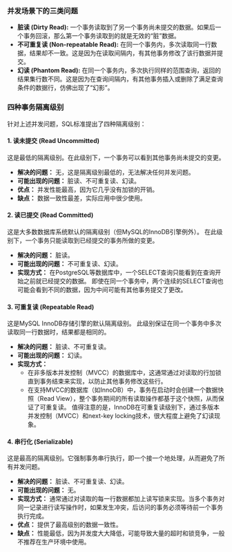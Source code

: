 
### 并发场景下的三类问题

*   **脏读 (Dirty Read):** 一个事务读取到了另一个事务尚未提交的数据。如果后一个事务回滚，那么第一个事务读取到的就是无效的“脏”数据。
*   **不可重复读 (Non-repeatable Read):** 在同一个事务内，多次读取同一行数据，结果却不一致。这是因为在读取间隔内，有其他事务修改了该行数据并提交。
*   **幻读 (Phantom Read):** 在同一个事务内，多次执行同样的范围查询，返回的结果集行数不同。这是因为在查询间隔内，有其他事务插入或删除了满足查询条件的数据行，仿佛出现了“幻影”。

### 四种事务隔离级别

针对上述并发问题，SQL标准提出了四种隔离级别：

#### 1. 读未提交 (Read Uncommitted)

这是最低的隔离级别。在此级别下，一个事务可以看到其他事务尚未提交的变更。

*   **解决的问题：** 无，这是隔离级别最低的，无法解决任何并发问题。
*   **可能出现的问题：** 脏读、不可重复读、幻读。
*   **优点：** 并发性能最高，因为它几乎没有加锁的开销。
*   **缺点：** 数据一致性最差，实际应用中很少使用。

#### 2. 读已提交 (Read Committed)

这是大多数数据库系统默认的隔离级别（但MySQL的InnoDB引擎例外）。 在此级别下，一个事务只能读取到已经提交的事务所做的变更。

*   **解决的问题：** 脏读。
*   **可能出现的问题：** 不可重复读、幻读。
*   **实现方式：** 在PostgreSQL等数据库中，一个SELECT查询只能看到在查询开始之前就已经提交的数据。 即使在同一个事务中，两个连续的SELECT查询也可能会看到不同的数据，因为中间可能有其他事务提交了更改。

#### 3. 可重复读 (Repeatable Read)

这是MySQL InnoDB存储引擎的默认隔离级别。 此级别保证在同一个事务中多次读取同一行数据时，结果都是相同的。

*   **解决的问题：** 脏读、不可重复读。
*   **可能出现的问题：** 幻读。
*   **实现方式：**
    *   在非多版本并发控制（MVCC）的数据库中，这通常通过对读取的行加锁直到事务结束来实现，以防止其他事务修改这些行。
    *   在支持MVCC的数据库（如InnoDB）中，事务在启动时会创建一个数据快照（Read View），整个事务期间的所有读取操作都基于这个快照，从而保证了可重复读。 值得注意的是，InnoDB在可重复读级别下，通过多版本并发控制（MVCC）和next-key locking技术，很大程度上避免了幻读现象。

#### 4. 串行化 (Serializable)

这是最高的隔离级别。它强制事务串行执行，即一个接一个地处理，从而避免了所有并发问题。

*   **解决的问题：** 脏读、不可重复读、幻读。
*   **可能出现的问题：** 无。
*   **实现方式：** 通常通过对读取的每一行数据都加上读写锁来实现。当多个事务对同一记录进行读写操作时，如果发生冲突，后访问的事务必须等待前一个事务执行完成。
*   **优点：** 提供了最高级别的数据一致性。
*   **缺点：** 性能最低，因为并发度大大降低，可能导致大量的超时和锁竞争，一般不推荐在生产环境中使用。
